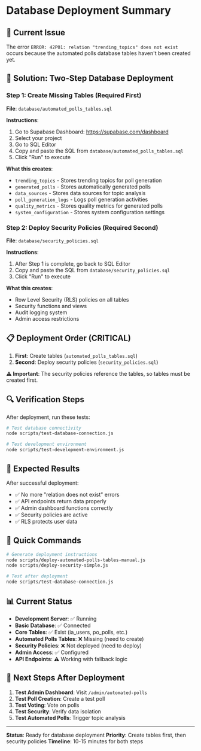 # Database Deployment Summary

## 🚨 **Current Issue**
The error `ERROR: 42P01: relation "trending_topics" does not exist` occurs because the automated polls database tables haven't been created yet.

## 🔧 **Solution: Two-Step Database Deployment**

### **Step 1: Create Missing Tables (Required First)**

**File**: `database/automated_polls_tables.sql`

**Instructions**:
1. Go to Supabase Dashboard: https://supabase.com/dashboard
2. Select your project
3. Go to SQL Editor
4. Copy and paste the SQL from `database/automated_polls_tables.sql`
5. Click "Run" to execute

**What this creates**:
- `trending_topics` - Stores trending topics for poll generation
- `generated_polls` - Stores automatically generated polls
- `data_sources` - Stores data sources for topic analysis
- `poll_generation_logs` - Logs poll generation activities
- `quality_metrics` - Stores quality metrics for generated polls
- `system_configuration` - Stores system configuration settings

### **Step 2: Deploy Security Policies (Required Second)**

**File**: `database/security_policies.sql`

**Instructions**:
1. After Step 1 is complete, go back to SQL Editor
2. Copy and paste the SQL from `database/security_policies.sql`
3. Click "Run" to execute

**What this creates**:
- Row Level Security (RLS) policies on all tables
- Security functions and views
- Audit logging system
- Admin access restrictions

## 📋 **Deployment Order (CRITICAL)**

1. **First**: Create tables (`automated_polls_tables.sql`)
2. **Second**: Deploy security policies (`security_policies.sql`)

**⚠️ Important**: The security policies reference the tables, so tables must be created first.

## 🔍 **Verification Steps**

After deployment, run these tests:

```bash
# Test database connectivity
node scripts/test-database-connection.js

# Test development environment
node scripts/test-development-environment.js
```

## 🎯 **Expected Results**

After successful deployment:
- ✅ No more "relation does not exist" errors
- ✅ API endpoints return data properly
- ✅ Admin dashboard functions correctly
- ✅ Security policies are active
- ✅ RLS protects user data

## 🚀 **Quick Commands**

```bash
# Generate deployment instructions
node scripts/deploy-automated-polls-tables-manual.js
node scripts/deploy-security-simple.js

# Test after deployment
node scripts/test-database-connection.js
```

## 📊 **Current Status**

- **Development Server**: ✅ Running
- **Basic Database**: ✅ Connected
- **Core Tables**: ✅ Exist (ia_users, po_polls, etc.)
- **Automated Polls Tables**: ❌ Missing (need to create)
- **Security Policies**: ❌ Not deployed (need to deploy)
- **Admin Access**: ✅ Configured
- **API Endpoints**: ⚠️ Working with fallback logic

## 🔄 **Next Steps After Deployment**

1. **Test Admin Dashboard**: Visit `/admin/automated-polls`
2. **Test Poll Creation**: Create a test poll
3. **Test Voting**: Vote on polls
4. **Test Security**: Verify data isolation
5. **Test Automated Polls**: Trigger topic analysis

---

**Status**: Ready for database deployment
**Priority**: Create tables first, then security policies
**Timeline**: 10-15 minutes for both steps

